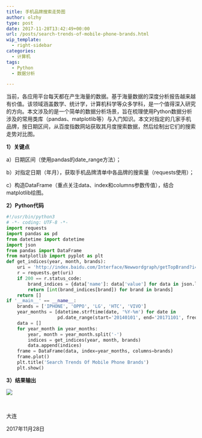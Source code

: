 ```yaml
---
title: 手机品牌搜索走势图
author: olzhy
type: post
date: 2017-11-28T13:42:49+00:00
url: /posts/search-trends-of-mobile-phone-brands.html
wip_template:
  - right-sidebar
categories:
  - 计算机
tags:
  - Python
  - 数据分析

---
```

当前，各应用平台每天都在产生海量的数据。基于海量数据的深度分析报告越来越有价值。该领域涵盖数学、统计学，计算机科学等众多学科，是一个值得深入研究的方向。本文涉及的是一个简单的数据分析场景，旨在梳理使用Python数据分析涉及的常用类库（pandas、matplotlib等）与入门知识。本文对指定的几家手机品牌，按日期区间，从百度指数网站获取其月度搜索数据，然后绘制出它们的搜索走势对比图。

**1）关键点**

a）日期区间（使用pandas的date_range方法）；
  
b）对指定日期（年月），获取手机品牌清单中各品牌的搜索量（requests使用）；
  
c）构造DataFrame（重点关注data、index和columns参数传值），结合matplotlib绘图。

**2）Python代码**

```python
#!/usr/bin/python3
# -*- coding: UTF-8 -*-
import requests
import pandas as pd
from datetime import datetime
import json
from pandas import DataFrame
from matplotlib import pyplot as plt
def get_indices(year, month, brands):
    uri = 'http://index.baidu.com/Interface/Newwordgraph/getTopBrand?i=2&datetype=m&year=' + year + '&no=' + month
    r = requests.get(uri)
    if 200 == r.status_code:
        brand_indices = {data['name']: data['value'] for data in json.loads(r.text)['data']['data']}
        return [int(brand_indices[brand]) for brand in brands]
    return []
if '__main__' == __name__:
    brands = ['IPHONE', 'OPPO', 'LG', 'HTC', 'VIVO']
    year_months = [datetime.strftime(date, '%Y-%m') for date in
                   pd.date_range(start='20140101', end='20171101', freq='m')]
    data = []
    for year_month in year_months:
        year, month = year_month.split('-')
        indices = get_indices(year, month, brands)
        data.append(indices)
    frame = DataFrame(data, index=year_months, columns=brands)
    frame.plot()
    plt.title('Search Trends Of Mobile Phone Brands')
    plt.show()
```

**3）结果输出**

![](https://olzhy.github.io/static/images/uploads/2017/11/mobile-brands-search-trends.png)

&nbsp;

大连
  
2017年11月28日
